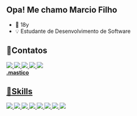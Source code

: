 ## Opa! Me chamo Marcio Filho

- 📅 18y
- 💡 Estudante de Desenvolvimento de Software

## 📱**Contatos**

<a href = "https://github.com/mastiico"><img src="https://img.shields.io/badge/Discord-7289DA?style=for-the-badge&logo=discord&logoColor=white" target="_blank"> <a href = "https://www.linkedin.com/in/marcio-filho-195979156/"><img src="https://img.shields.io/badge/LinkedIn-0077B5?style=for-the-badge&logo=linkedin&logoColor=white" target="_blank"> <a href = "https://twitter.com/mastico_"><img src="https://img.shields.io/badge/Twitter-1DA1F2?style=for-the-badge&logo=twitter&logoColor=white" target="_blank"> <a href = "mailto:marcinhofilho94@gmail.com?subject=Contato&body=Ol%C3%A1%2C%20Marcio%2C%20estou%20entrando%20em%20contato%20atraves%20do%20seu%20perfil%20do%20github%2C%20podemos%20conversar%3F"><img src="https://img.shields.io/badge/Gmail-D14836?style=for-the-badge&logo=gmail&logoColor=white" target="_blank">
</a> <a href = "https://www.twitch.tv/mastico"><img src="https://img.shields.io/badge/Twitch-9146FF?style=for-the-badge&logo=twitch&logoColor=white" target="_blank">
<br>**.mastico**</br>


## 🚀**Skills**

<a href = "https://github.com/mastiico"><img src="https://img.shields.io/badge/HTML-239120?style=for-the-badge&logo=html5&logoColor=white" target="_blank"> 
<a href = "https://github.com/mastiico"><img src="https://img.shields.io/badge/CSS-239120?&style=for-the-badge&logo=css3&logoColor=white" target="_blank">
<a href = "https://github.com/mastiico"><img src="https://img.shields.io/badge/Node.js-43853D?style=for-the-badge&logo=node.js&logoColor=white" target="_blank">
<a href = "https://github.com/mastiico"><img src="https://img.shields.io/badge/JavaScript-F7DF1E?style=for-the-badge&logo=javascript&logoColor=black" target="_blank">
<a href = "https://github.com/mastiico"><img src="https://img.shields.io/badge/TypeScript-007ACC?style=for-the-badge&logo=typescript&logoColor=white" target="_blank">
<a href = "https://github.com/mastiico"><img src="https://img.shields.io/badge/Java-ED8B00?style=for-the-badge&logo=java&logoColor=white" target="_blank">
<a href = "https://github.com/mastiico"><img src="https://img.shields.io/badge/MongoDB-4EA94B?style=for-the-badge&logo=mongodb&logoColor=white" target="_blank">
<a href = "https://github.com/mastiico"><img src="https://img.shields.io/badge/MySQL-005C84?style=for-the-badge&logo=mysql&logoColor=white" target="_blank">







